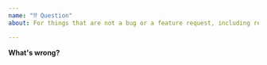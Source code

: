 ```yaml
---
name: "⁉️ Question"
about: For things that are not a bug or a feature request, including requests for help.

---
```


**What's wrong?**
